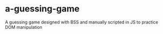 # a-guessing-game
A guessing game designed with BSS and manually scripted in JS to practice DOM manipulation
